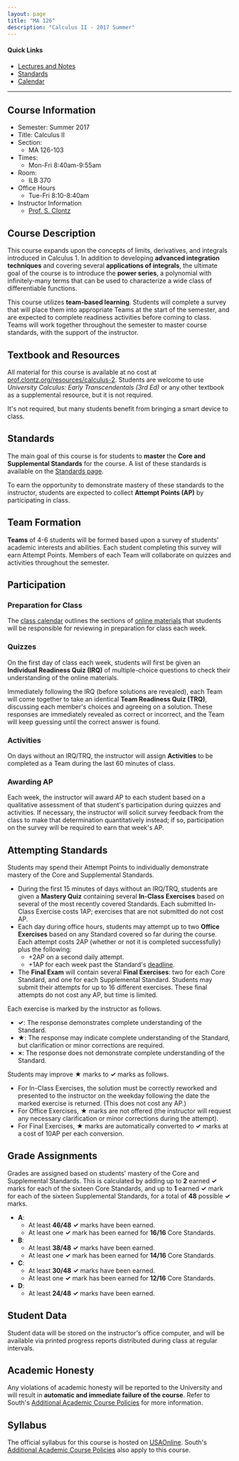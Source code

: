 ```yaml
---
layout: page
title: "MA 126"
description: "Calculus II - 2017 Summer"
---
```


#### Quick Links

- [Lectures and Notes][text]
- [Standards][standards]
- [Calendar][calendar]

---

## Course Information

* Semester: Summer 2017
* Title: Calculus II
* Section:
    * MA 126-103
* Times:
    * Mon-Fri 8:40am-9:55am
* Room:
    * ILB 370
* Office Hours
    * Tue-Fri 8:10-8:40am
* Instructor Information
    * [Prof. S. Clontz][about]


## Course Description

This course expands upon the concepts of limits, derivatives, and integrals
introduced in Calculus 1. In addition to developing **advanced
integration techniques** and covering several **applications of integrals**,
the ultimate goal of the course is
to introduce the **power series**, a polynomial with infinitely-many
terms that can be used to characterize a wide class of differentiable
functions.

This course utilizes **team-based learning**.
Students will
complete a survey that will place them into appropriate Teams at the
start of the semester, and are expected to complete readiness activities
before coming to class.
Teams will work together throughout the semester to master course
standards, with the support of the instructor.


## Textbook and Resources

All material for this course is available at no cost at
[prof.clontz.org/resources/calculus-2][text]. Students are welcome to use
*University Calculus: Early Transcendentals (3rd Ed)* or any other textbook
as a supplemental resource, but it is not required.

It's not required, but many students benefit from bringing a smart device
to class.


## Standards

The main goal of this course is for students to **master** the
**Core and Supplemental Standards** for the course.
A list of these standards is available on the
[Standards page][standards].

To earn the opportunity to demonstrate mastery of these standards
to the instructor, students are expected to collect
**Attempt Points (AP)** by participating in class.


## Team Formation

**Teams** of 4-6 students will be formed based upon a survey
of students' academic interests and abilities. Each student completing
this survey will earn Attempt Points.
Members of each Team will collaborate on quizzes and activities
throughout the semester.


## Participation

### Preparation for Class

The [class calendar][calendar] outlines the
sections of [online materials][text] that students will be
responsible for reviewing in preparation for class each week.

### Quizzes

On the first day of class each week, students will first be given an
**Individual Readiness Quiz (IRQ)** of multiple-choice
questions to check their understanding of the online materials.

Immediately following the IRQ (before solutions are revealed),
each Team will come together to take an
identical **Team Readiness Quiz (TRQ)**, discussing each member's choices and
agreeing on a solution. These responses are immediately revealed as correct
or incorrect, and the Team will keep guessing until the correct answer is
found.

### Activities

On days without an IRQ/TRQ, the instructor will assign **Activities**
to be completed as a Team during the last 60 minutes of class.

### Awarding AP

Each week, the instructor will award AP to each student
based on a qualitative assessment of that student's participation during
quizzes and activities. If necessary,
the instructor will solicit survey feedback
from the class to make that determination quantitatively instead;
if so, participation on the survey will be required to earn that week's AP.



## Attempting Standards

Students may spend their Attempt Points to individually demonstrate mastery
of the Core and Supplemental Standards.

* During the first 15 minutes of days without an IRQ/TRQ, students are given
  a **Mastery Quiz** containing several
  **In-Class Exercises** based on several of the most recently covered
  Standards.
  Each submitted In-Class Exercise costs 1AP; exercises that are not submitted
  do not cost AP.
* Each day during office hours, students may attempt up to two
  **Office Exercises** based on
  any Standard covered so far during the course. Each attempt costs 2AP
  (whether or not it is completed successfully) plus the following:
    * +2AP on a second daily attempt.
    * +1AP for each week past the Standard's [deadline][standards].
* The **Final Exam** will contain several **Final Exercises**: two for each Core
  Standard, and one for each Supplemental Standard.
  Students may submit their attempts for up to 16 different exercises.
  These final attempts do not cost any AP, but time is limited.

Each exercise is marked by the instructor as follows.

* **✓**: The response demonstrates complete understanding of the Standard.
* **★**: The response may indicate complete understanding of the Standard,
  but clarification or minor corrections are required.
* **×**: The response does not demonstrate complete understanding of the
  Standard.

Students may improve **★** marks to **✓** marks as follows.

* For In-Class Exercises, the solution must be correctly reworked and
  presented to the instructor on the weekday following the date the marked
  exercise is returned. (This does not cost any AP.)
* For Office Exercises, **★** marks are not offered (the instructor will
  request any necessary clarification or minor corrections during the attempt).
* For Final Exercises, **★** marks are automatically converted to **✓** marks
  at a cost of 10AP per each conversion.




## Grade Assignments

Grades are assigned based on students' mastery of the Core and Supplemental
Standards. This is calculated by adding up to **2** earned **✓** marks for each
of the sixteen Core Standards,
and up to **1** earned **✓** mark for each of the sixteen
Supplemental Standards, for a total of **48** possible **✓** marks.

* **A**:
    * At least **46/48** **✓** marks have been earned.
    * At least one **✓** mark has been earned for **16/16** Core Standards.
* **B**:
    * At least **38/48** **✓** marks have been earned.
    * At least one **✓** mark has been earned for **14/16** Core Standards.
* **C**:
    * At least **30/48** **✓** marks have been earned.
    * At least one **✓** mark has been earned for **12/16** Core Standards.
* **D**:
    * At least **24/48** **✓** marks have been earned.





## Student Data

Student data will be stored on the instructor's office computer, and will
be available via printed progress reports distributed during class at
regular intervals.


## Academic Honesty

Any violations of academic honesty will be reported to the University
and will result in **automatic and immediate failure of the course**. Refer to
South's [Additional Academic Course Policies][usacoursepolicies] for
more information.


## Syllabus

The official syllabus for this course is hosted on [USAOnline][usaonline].
South's
[Additional Academic Course Policies][usacoursepolicies] also apply to this
course.



[text]: /resources/calculus2/

[calendar]: calendar/

[standards]: standards/

[about]: /about/

[usacoursepolicies]: https://www.southalabama.edu/departments/academicaffairs/resources/policies/additionalacademiccoursepolicies.pdf



[usaonline]: #
